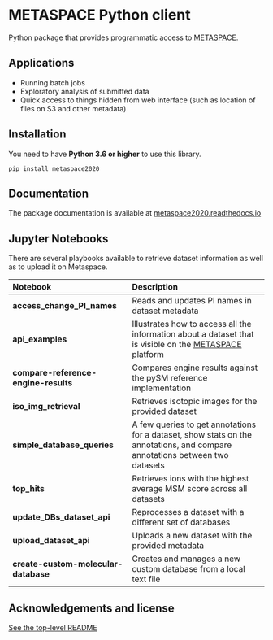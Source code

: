 # METASPACE Python client

Python package that provides programmatic access to [METASPACE](https://metaspace2020.eu).

## Applications

* Running batch jobs
* Exploratory analysis of submitted data
* Quick access to things hidden from web interface (such as location of files on S3 and other metadata)

## Installation

You need to have **Python 3.6 or higher** to use this library.

```
pip install metaspace2020
```

## Documentation

The package documentation is available at [metaspace2020.readthedocs.io](https://metaspace2020.readthedocs.io)

## Jupyter Notebooks

There are several playbooks available to retrieve dataset information as well as to upload it on Metaspace.

| Notebook | Description |
| :--- | :--- |
| **access_change_PI_names**| Reads and updates PI names in dataset metadata |
| **api_examples**| Illustrates how to access all the information about a dataset that is visible on the [METASPACE](metaspace2020.eu) platform |
| **compare-reference-engine-results**| Compares engine results against the pySM reference implementation |
| **iso_img_retrieval**| Retrieves isotopic images for the provided dataset |
| **simple_database_queries**| A few queries to get annotations for a dataset, show stats on the annotations, and compare annotations between two datasets |
| **top_hits**| Retrieves ions with the highest average MSM score across all datasets |
| **update_DBs_dataset_api**| Reprocesses a dataset with a different set of databases |
| **upload_dataset_api**| Uploads a new dataset with the provided metadata |
| **create-custom-molecular-database**| Creates and manages a new custom database from a local text file |

## Acknowledgements and license

[See the top-level README](../../README.md#acknowledgements)